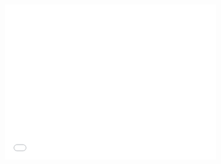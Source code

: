 <iframe src="//slides.com/leobezerra/deck-1-2/embed" width="576" height="420" scrolling="no" frameborder="0" webkitallowfullscreen mozallowfullscreen allowfullscreen></iframe>
